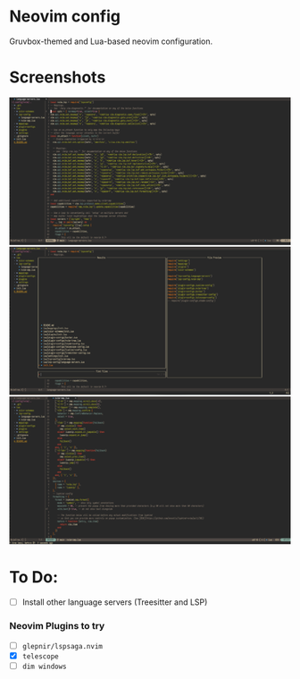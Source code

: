 # Neovim config
Gruvbox-themed and Lua-based neovim configuration.

# Screenshots

![screenshot](/screenshots/s1.png)
![screenshot](/screenshots/s2.png)
![screenshot](/screenshots/s3.png)

# To Do:
- [ ] Install other language servers (Treesitter and LSP)

### Neovim Plugins to try
- [ ] `glepnir/lspsaga.nvim`
- [x] `telescope`
- [ ] `dim windows`

